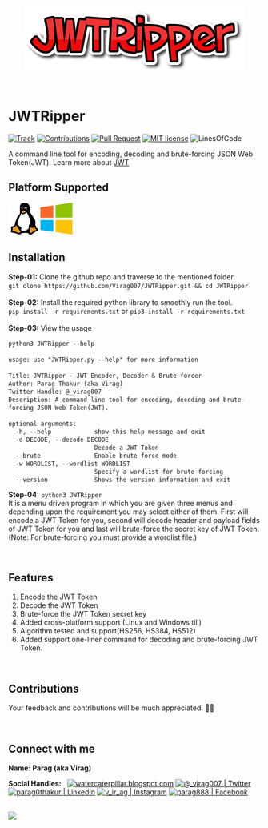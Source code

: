 <p align="center"><img alt="banner" src="https://github.com/Virag007/JWTRipper/blob/main/media/banner.png" /></p>
<br />

# JWTRipper

[![Track](https://img.shields.io/badge/Track-Progress-%23ff4da6)](https://github.com/Virag007/JWTRipper/releases)
[![Contributions](https://img.shields.io/badge/Contributions-Welcome-4DFF4D)](https://github.com/Virag007/JWTRipper/issues)
[![Pull Request](https://img.shields.io/badge/PRs-Welcome-ff471a)](https://github.com/Virag007/JWTRipper/pulls)
[![MIT license](https://img.shields.io/badge/Licence-MIT-ff3399)](https://github.com/Virag007/JWTRipper/blob/main/LICENSE)
![LinesOfCode](https://img.shields.io/badge/Lines%20%20of%20Code%20[LOC]-200%2B-%233390ff)

A command line tool for encoding, decoding and brute-forcing JSON Web Token(JWT). Learn more about <a href="https://jwt.io/introduction/">JWT</a>

## Platform Supported

<img align="left" alt="Linux" width="64px" height="64px" src="https://github.com/Virag007/Performance-Enhancer/blob/main/media/linux.png" />
<img align="left" alt="Linux" width="64px" height="64px" src="https://github.com/Virag007/Performance-Enhancer/blob/main/media/windows.png" />

<br />
<br />
<br />
<br />

## Installation

**Step-01:** Clone the github repo and traverse to the mentioned folder.
<br />
```git clone https://github.com/Virag007/JWTRipper.git && cd JWTRipper```
<br /><br />
**Step-02:** Install the required python library to smoothly run the tool.
<br /> 
```pip install -r requirements.txt``` or ```pip3 install -r requirements.txt```
<br /><br />
**Step-03:** View the usage
<br />
```
python3 JWTRipper --help

usage: use "JWTRipper.py --help" for more information

Title: JWTRipper - JWT Encoder, Decoder & Brute-forcer
Author: Parag Thakur (aka Virag)
Twitter Handle: @_virag007
Description: A command line tool for encoding, decoding and brute-forcing JSON Web Token(JWT).

optional arguments:
  -h, --help            show this help message and exit
  -d DECODE, --decode DECODE
                        Decode a JWT Token
  --brute               Enable brute-force mode
  -w WORDLIST, --wordlist WORDLIST
                        Specify a wordlist for brute-forcing
  --version             Shows the version information and exit

```


**Step-04:** ```python3 JWTRipper```
<br />
It is a menu driven program in which you are given three menus and depending upon the requirement you may select either of them. First will encode a JWT Token for you, second will decode header and payload fields of JWT Token for you and last will brute-force the secret key of JWT Token. (Note: For brute-forcing you must provide a wordlist file.)


<br />

## Features

1. Encode the JWT Token
2. Decode the JWT Token
3. Brute-force the JWT Token secret key
4. Added cross-platform support (Linux and Windows till)
5. Algorithm tested and support(HS256, HS384, HS512)
6. Added support one-liner command for decoding and brute-forcing JWT Token.

<br />

## Contributions

Your feedback and contributions will be much appreciated. :beers::beers:

<br />

## Connect with me
**Name: Parag (aka Virag)**
<br />

**Social Handles:** &nbsp;
[<img alt="watercaterpillar.blogspot.com" width="22px" src="https://raw.githubusercontent.com/iconic/open-iconic/master/svg/globe.svg" />](https://watercaterpillar.blogspot.com/)
[<img alt="@_virag007 | Twitter" width="22px" src="https://cdn.jsdelivr.net/npm/simple-icons@v3/icons/twitter.svg" />](https://twitter.com/_virag007)
[<img alt="parag0thakur | LinkedIn" width="22px" src="https://cdn.jsdelivr.net/npm/simple-icons@v3/icons/linkedin.svg" />](https://www.linkedin.com/in/parag0thakur/)
[<img alt="v_ir_ag | Instagram" width="22px" src="https://cdn.jsdelivr.net/npm/simple-icons@v3/icons/instagram.svg" />](https://www.instagram.com/v_ir_ag/)
[<img alt="parag888 | Facebook" width="22px" src="https://cdn.jsdelivr.net/npm/simple-icons@v3/icons/facebook.svg" />](https://www.facebook.com/parag888)

<br />
<img src="http://ForTheBadge.com/images/badges/made-with-python.svg" />
